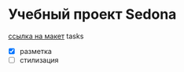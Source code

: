 # Учебный проект Sedona
[ссылка на макет](https://www.figma.com/file/ug3Q6bg1L3xLSijDws2H9e/Sedona-Copy-Copy-Copy?node-id=0%3A1 "Я ссылка")
tasks

  - [x] разметка
  - [ ] стилизация